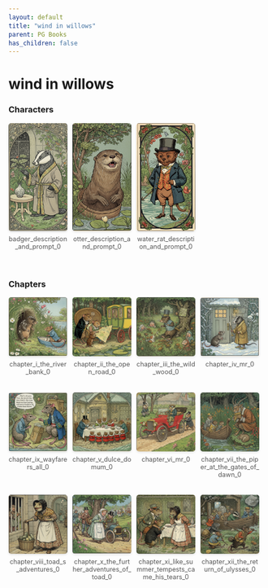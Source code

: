 ```yaml
---
layout: default
title: "wind in willows"
parent: PG Books
has_children: false
---
```



<style>
.image-gallery {
  display: flex;
  flex-wrap: wrap;
  justify-content: space-between;
  margin-bottom: 20px;
}

.image-row {
  display: flex;
  justify-content: flex-start;
  width: 100%;
  margin-bottom: 20px;
}

.image-item {
  width: 23%;
  margin-right: 2%;
  text-align: center;
}

.image-item:last-child {
  margin-right: 0;
}

.image-item img {
  width: 100%;
  height: auto;
  object-fit: cover;
  border-radius: 5px;
  box-shadow: 0 2px 4px rgba(0,0,0,0.1);
}

.image-item p {
  margin-top: 5px;
  font-size: 0.9em;
  color: #555;
}

.video-container {
  margin: 20px 0;
}
</style>


# wind in willows

<h3>Characters</h3>
<div class="image-gallery">
<div class="image-row">
  <div class="image-item">
    <img src="../../assets/pg_books_ai_generated_photos/wind_in_willows/characters/badger_description_and_prompt_0.png" alt="badger_description_and_prompt_0">
    <p>badger_description_and_prompt_0</p>
  </div>
  <div class="image-item">
    <img src="../../assets/pg_books_ai_generated_photos/wind_in_willows/characters/otter_description_and_prompt_0.png" alt="otter_description_and_prompt_0">
    <p>otter_description_and_prompt_0</p>
  </div>
  <div class="image-item">
    <img src="../../assets/pg_books_ai_generated_photos/wind_in_willows/characters/water_rat_description_and_prompt_0.png" alt="water_rat_description_and_prompt_0">
    <p>water_rat_description_and_prompt_0</p>
  </div>
</div>
</div>

<h3>Chapters</h3>
<div class="image-gallery">
<div class="image-row">
  <div class="image-item">
    <img src="../../assets/pg_books_ai_generated_photos/wind_in_willows/chapters/chapter_i_the_river_bank_0.png" alt="chapter_i_the_river_bank_0">
    <p>chapter_i_the_river_bank_0</p>
  </div>
  <div class="image-item">
    <img src="../../assets/pg_books_ai_generated_photos/wind_in_willows/chapters/chapter_ii_the_open_road_0.png" alt="chapter_ii_the_open_road_0">
    <p>chapter_ii_the_open_road_0</p>
  </div>
  <div class="image-item">
    <img src="../../assets/pg_books_ai_generated_photos/wind_in_willows/chapters/chapter_iii_the_wild_wood_0.png" alt="chapter_iii_the_wild_wood_0">
    <p>chapter_iii_the_wild_wood_0</p>
  </div>
  <div class="image-item">
    <img src="../../assets/pg_books_ai_generated_photos/wind_in_willows/chapters/chapter_iv_mr_0.png" alt="chapter_iv_mr_0">
    <p>chapter_iv_mr_0</p>
  </div>
</div>
<div class="image-row">
  <div class="image-item">
    <img src="../../assets/pg_books_ai_generated_photos/wind_in_willows/chapters/chapter_ix_wayfarers_all_0.png" alt="chapter_ix_wayfarers_all_0">
    <p>chapter_ix_wayfarers_all_0</p>
  </div>
  <div class="image-item">
    <img src="../../assets/pg_books_ai_generated_photos/wind_in_willows/chapters/chapter_v_dulce_domum_0.png" alt="chapter_v_dulce_domum_0">
    <p>chapter_v_dulce_domum_0</p>
  </div>
  <div class="image-item">
    <img src="../../assets/pg_books_ai_generated_photos/wind_in_willows/chapters/chapter_vi_mr_0.png" alt="chapter_vi_mr_0">
    <p>chapter_vi_mr_0</p>
  </div>
  <div class="image-item">
    <img src="../../assets/pg_books_ai_generated_photos/wind_in_willows/chapters/chapter_vii_the_piper_at_the_gates_of_dawn_0.png" alt="chapter_vii_the_piper_at_the_gates_of_dawn_0">
    <p>chapter_vii_the_piper_at_the_gates_of_dawn_0</p>
  </div>
</div>
<div class="image-row">
  <div class="image-item">
    <img src="../../assets/pg_books_ai_generated_photos/wind_in_willows/chapters/chapter_viii_toad_s_adventures_0.png" alt="chapter_viii_toad_s_adventures_0">
    <p>chapter_viii_toad_s_adventures_0</p>
  </div>
  <div class="image-item">
    <img src="../../assets/pg_books_ai_generated_photos/wind_in_willows/chapters/chapter_x_the_further_adventures_of_toad_0.png" alt="chapter_x_the_further_adventures_of_toad_0">
    <p>chapter_x_the_further_adventures_of_toad_0</p>
  </div>
  <div class="image-item">
    <img src="../../assets/pg_books_ai_generated_photos/wind_in_willows/chapters/chapter_xi_like_summer_tempests_came_his_tears_0.png" alt="chapter_xi_like_summer_tempests_came_his_tears_0">
    <p>chapter_xi_like_summer_tempests_came_his_tears_0</p>
  </div>
  <div class="image-item">
    <img src="../../assets/pg_books_ai_generated_photos/wind_in_willows/chapters/chapter_xii_the_return_of_ulysses_0.png" alt="chapter_xii_the_return_of_ulysses_0">
    <p>chapter_xii_the_return_of_ulysses_0</p>
  </div>
</div>
</div>

